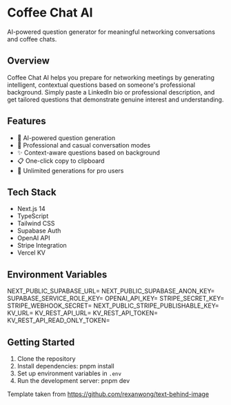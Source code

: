 # Coffee Chat AI

AI-powered question generator for meaningful networking conversations and coffee chats.

## Overview

Coffee Chat AI helps you prepare for networking meetings by generating intelligent, contextual questions based on someone's professional background. Simply paste a LinkedIn bio or professional description, and get tailored questions that demonstrate genuine interest and understanding.

## Features

- 🤖 AI-powered question generation
- 💬 Professional and casual conversation modes
- ✨ Context-aware questions based on background
- 📋 One-click copy to clipboard
- 🔄 Unlimited generations for pro users

## Tech Stack

- Next.js 14
- TypeScript
- Tailwind CSS
- Supabase Auth
- OpenAI API
- Stripe Integration
- Vercel KV

## Environment Variables
NEXT_PUBLIC_SUPABASE_URL=
NEXT_PUBLIC_SUPABASE_ANON_KEY=
SUPABASE_SERVICE_ROLE_KEY=
OPENAI_API_KEY=
STRIPE_SECRET_KEY=
STRIPE_WEBHOOK_SECRET=
NEXT_PUBLIC_STRIPE_PUBLISHABLE_KEY=
KV_URL=
KV_REST_API_URL=
KV_REST_API_TOKEN=
KV_REST_API_READ_ONLY_TOKEN=


## Getting Started

1. Clone the repository
2. Install dependencies: pnpm install
3. Set up environment variables in `.env`
4. Run the development server: pnpm dev

Template taken from https://github.com/rexanwong/text-behind-image